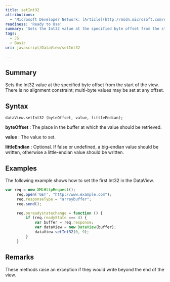 ```yaml
---
title: setInt32
attributions:
  - 'Microsoft Developer Network: [Article](http://msdn.microsoft.com/en-us/library/ie/br212460(v=vs.94).aspx)'
readiness: 'Ready to Use'
summary: 'Sets the Int32 value at the specified byte offset from the start of the view. There is no alignment constraint; multi-byte values may be set at any offset.'
tags:
  - JS
  - Basic
uri: javascript/DataView/setInt32

---
```

## Summary

Sets the Int32 value at the specified byte offset from the start of the view. There is no alignment constraint; multi-byte values may be set at any offset.

## Syntax

    dataView.setInt32 (byteOffset, value, littleEndian);

**byteOffset**
:   The place in the buffer at which the value should be retrieved.

**value**
:   The value to set.

**littleEndian**
:   Optional. If false or undefined, a big-endian value should be written, otherwise a little-endian value should be written.

## Examples

The following example shows how to set the first Int32 in the DataView.

``` js
var req = new XMLHttpRequest();
     req.open('GET', "http://www.example.com");
     req.responseType = "arraybuffer";
     req.send();

     req.onreadystatechange = function () {
         if (req.readyState === 4) {
             var buffer = req.response;
             var dataView = new DataView(buffer);
             dataView.setInt32(0, 9);
         }
     }
```

## Remarks

These methods raise an exception if they would write beyond the end of the view.


